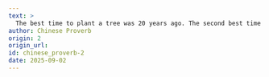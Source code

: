 ```yaml
---
text: >
  The best time to plant a tree was 20 years ago. The second best time is now.
author: Chinese Proverb
origin: 2
origin_url:
id: chinese_proverb-2
date: 2025-09-02 
---
```

